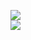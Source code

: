 [![](https://img.shields.io/badge/Made%20With-Github%20Spray-lightgrey.svg?style=for-the-badge&logo=github)](https://github.com/Annihil/github-spray#2927)  
[![](https://i.imgur.com/2DrTn0Z.gif)](https://github.com/Annihil/github-spray)